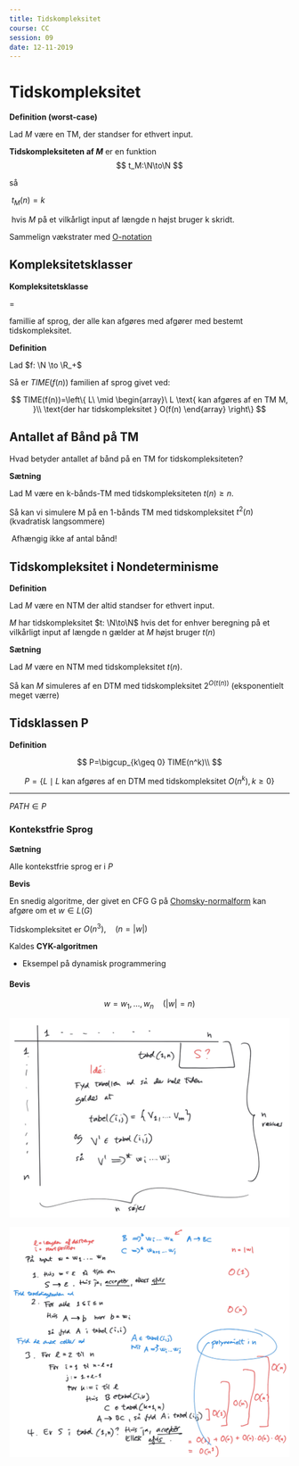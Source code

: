 ```yaml
---
title: Tidskompleksitet
course: CC
session: 09
date: 12-11-2019
---
```


# Tidskompleksitet

**Definition (worst-case)**

Lad $M$ være en TM, der standser for ethvert input.

**Tidskompleksiteten af $M$** er en funktion
$$
t_M:\N\to\N
$$

så 

​	$t_M(n)=k$ 

​	hvis $M$ på et vilkårligt input af længde n højst bruger k skridt.



Sammelign vækstrater med [O-notation](..\..\3-semester\AD1\extra1-big-o-cheat-sheet.md)



## Kompleksitetsklasser

**Kompleksitetsklasse**

$=$

famillie af sprog, der alle kan afgøres med afgører med bestemt tidskompleksitet.



**Definition**

Lad $f: \N \to \R_+$

Så er $TIME(f(n))$ familien af sprog givet ved:

$$
TIME(f(n))=\left\{ L\ \mid \begin{array}\  L \text{ kan afgøres af en TM M, }\\
\text{der har tidskompleksitet } O(f(n) \end{array} \right\}
$$



## Antallet af Bånd på TM

Hvad betyder antallet af bånd på en TM for tidskompleksiteten?

**Sætning**

Lad M være en k-bånds-TM med tidskompleksiteten $t(n)\geq n$.

Så kan vi simulere M på en 1-bånds TM med tidskompleksitet $t^2(n)$ (kvadratisk langsommere)

​	Afhængig ikke af antal bånd!



## Tidskompleksitet i Nondeterminisme

**Definition**

Lad $M$ være en NTM der altid standser for ethvert input.

$M$ har tidskompleksitet $t: \N\to\N$ hvis det for enhver beregning på et vilkårligt input af længde n gælder at $M$ højst bruger $t(n)$

**Sætning**

Lad $M$ være en NTM med tidskompleksitet $t(n)$.

Så kan $M$ simuleres af en DTM med tidskompleksitet $2^{O(t(n))}$ (eksponentielt meget værre)



## Tidsklassen P

**Definition**

$$
P=\bigcup_{k\geq 0} TIME(n^k)\\
$$

$$
P=\{L\mid L \text{ kan afgøres af en DTM med tidskompleksitet } O(n^k), k\geq0\}
$$

---

$PATH \in P$



### Kontekstfrie Sprog

**Sætning**

Alle kontekstfrie sprog er i $P$

**Bevis**

En snedig algoritme, der givet en CFG G på [Chomsky-normalform](../../4-semester/SS/05-kontekstfrie-grammatikker.md#chomsky-normalform-cnf) kan afgøre om et $w\in L(G)$

Tidskompleksitet er $O(n^3),\quad (n=|w|)$

Kaldes **CYK-algoritmen**

- Eksempel på dynamisk programmering



#### Bevis

$$
w=w_1,\dots,w_n\quad(|w|=n) \nonumber
$$

![image-20200112134608738](images/09-tidskompleksitet/image-20200112134608738.png)

![image-20200112135003220](images/09-tidskompleksitet/image-20200112135003220.png)

